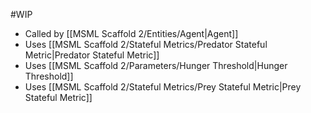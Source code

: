 #WIP 

- Called by [[MSML Scaffold 2/Entities/Agent|Agent]]
- Uses [[MSML Scaffold 2/Stateful Metrics/Predator Stateful Metric|Predator Stateful Metric]]
- Uses [[MSML Scaffold 2/Parameters/Hunger Threshold|Hunger Threshold]]
- Uses [[MSML Scaffold 2/Stateful Metrics/Prey Stateful Metric|Prey Stateful Metric]]